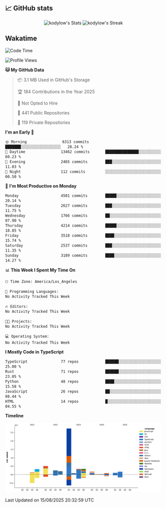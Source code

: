 ## 📈 GitHub stats
<!--START_SECTION:github-->
<div class="badges-githubstats">
  <p align="center">
    <img src="https://github-readme-stats.vercel.app/api?username=kodylow&theme=tokyonight&show_icons=true&hide_border=true&count_private=true" alt="kodylow's Stats" height="165">
    <img src="https://github-readme-streak-stats.herokuapp.com/?user=kodylow&theme=tokyonight&hide_border=true" alt="kodylow's Streak" height="165">
  </p>
</div>
<!--END_SECTION:github-->

## Wakatime 
<!--START_SECTION:waka-->
![Code Time](http://img.shields.io/badge/Code%20Time-1%2C294%20hrs%2031%20mins-blue)

![Profile Views](http://img.shields.io/badge/Profile%20Views-0-blue)

**🐱 My GitHub Data** 

> 📦 3.1 MB Used in GitHub's Storage 
 > 
> 🏆 184 Contributions in the Year 2025
 > 
> 🚫 Not Opted to Hire
 > 
> 📜 441 Public Repositories 
 > 
> 🔑 119 Private Repositories 
 > 
**I'm an Early 🐤** 

```text
🌞 Morning                6313 commits        ███████░░░░░░░░░░░░░░░░░░   28.24 % 
🌆 Daytime                13462 commits       ███████████████░░░░░░░░░░   60.23 % 
🌃 Evening                2465 commits        ███░░░░░░░░░░░░░░░░░░░░░░   11.03 % 
🌙 Night                  112 commits         ░░░░░░░░░░░░░░░░░░░░░░░░░   00.50 % 
```
📅 **I'm Most Productive on Monday** 

```text
Monday                   4501 commits        █████░░░░░░░░░░░░░░░░░░░░   20.14 % 
Tuesday                  2627 commits        ███░░░░░░░░░░░░░░░░░░░░░░   11.75 % 
Wednesday                1766 commits        ██░░░░░░░░░░░░░░░░░░░░░░░   07.90 % 
Thursday                 4214 commits        █████░░░░░░░░░░░░░░░░░░░░   18.85 % 
Friday                   3518 commits        ████░░░░░░░░░░░░░░░░░░░░░   15.74 % 
Saturday                 2537 commits        ███░░░░░░░░░░░░░░░░░░░░░░   11.35 % 
Sunday                   3189 commits        ████░░░░░░░░░░░░░░░░░░░░░   14.27 % 
```


📊 **This Week I Spent My Time On** 

```text
🕑︎ Time Zone: America/Los_Angeles

💬 Programming Languages: 
No Activity Tracked This Week

🔥 Editors: 
No Activity Tracked This Week

🐱‍💻 Projects: 
No Activity Tracked This Week

💻 Operating System: 
No Activity Tracked This Week
```

**I Mostly Code in TypeScript** 

```text
TypeScript               77 repos            ██████░░░░░░░░░░░░░░░░░░░   25.00 % 
Rust                     71 repos            ██████░░░░░░░░░░░░░░░░░░░   23.05 % 
Python                   48 repos            ████░░░░░░░░░░░░░░░░░░░░░   15.58 % 
JavaScript               26 repos            ██░░░░░░░░░░░░░░░░░░░░░░░   08.44 % 
HTML                     14 repos            █░░░░░░░░░░░░░░░░░░░░░░░░   04.55 % 
```



**Timeline**

![Lines of Code chart](https://raw.githubusercontent.com/Kodylow/Kodylow/master/assets/bar_graph.png)


 Last Updated on 15/08/2025 20:32:59 UTC
<!--END_SECTION:waka-->
